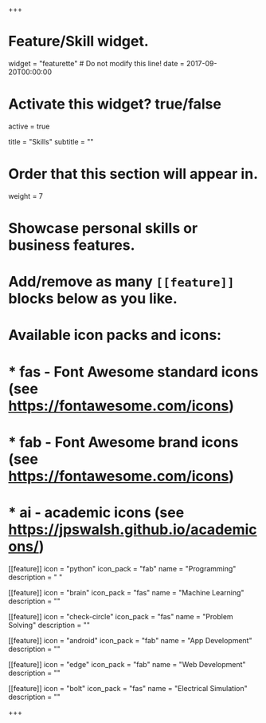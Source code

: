 +++
# Feature/Skill widget.
widget = "featurette"  # Do not modify this line!
date = 2017-09-20T00:00:00

# Activate this widget? true/false
active = true

title = "Skills"
subtitle = ""

# Order that this section will appear in.
weight = 7

# Showcase personal skills or business features.
# 
# Add/remove as many `[[feature]]` blocks below as you like.
# 
# Available icon packs and icons:
# * fas - Font Awesome standard icons (see https://fontawesome.com/icons)
# * fab - Font Awesome brand icons (see https://fontawesome.com/icons)
# * ai - academic icons (see https://jpswalsh.github.io/academicons/)

[[feature]]
  icon = "python"
  icon_pack = "fab"
  name = "Programming"
  description = " "

[[feature]]
  icon = "brain"
  icon_pack = "fas"
  name = "Machine Learning"
  description = ""

[[feature]]
  icon = "check-circle"
  icon_pack = "fas"
  name = "Problem Solving"
  description = ""
  
[[feature]]
  icon = "android"
  icon_pack = "fab"
  name = "App Development"
  description = ""

[[feature]]
  icon = "edge"
  icon_pack = "fab"
  name = "Web Development"
  description = ""

[[feature]]
  icon = "bolt"
  icon_pack = "fas"
  name = "Electrical Simulation"
  description = ""

+++

